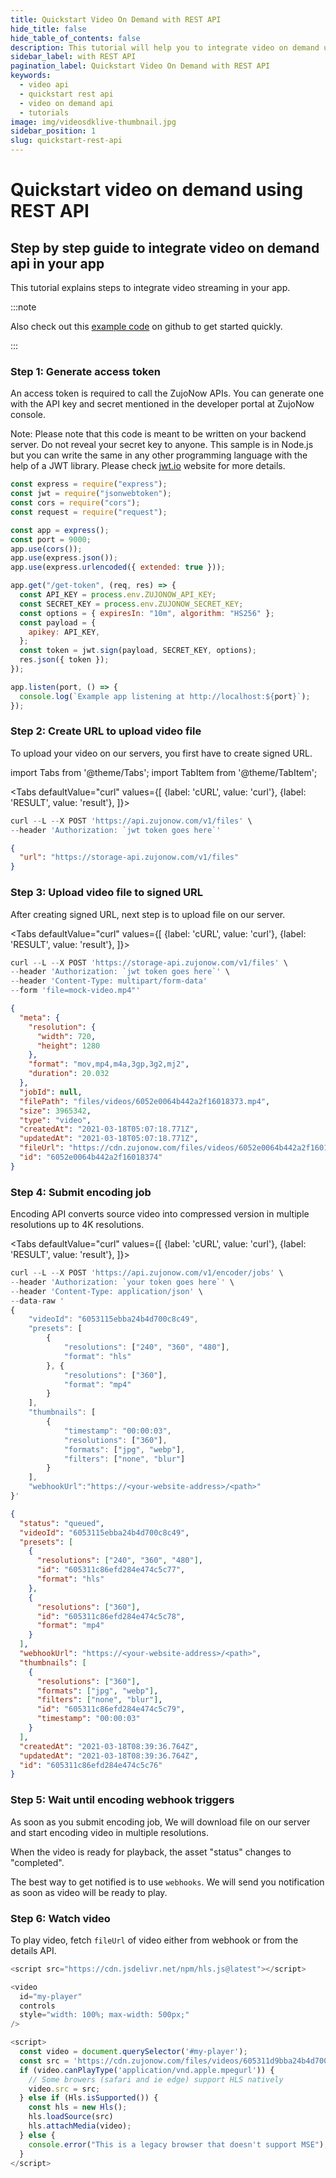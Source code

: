 ```yaml
---
title: Quickstart Video On Demand with REST API
hide_title: false
hide_table_of_contents: false
description: This tutorial will help you to integrate video on demand using REST API. it includes features such as adaptive video streaming and encoding of videos in multiple resolutions.
sidebar_label: with REST API
pagination_label: Quickstart Video On Demand with REST API
keywords:
  - video api
  - quickstart rest api
  - video on demand api
  - tutorials
image: img/videosdklive-thumbnail.jpg
sidebar_position: 1
slug: quickstart-rest-api
---
```


# Quickstart video on demand using REST API

## Step by step guide to integrate video on demand api in your app

This tutorial explains steps to integrate video streaming in your app.

:::note

Also check out this [example code](https://github.com/videosdk-live/videosdk-vod-react-api-example) on github to get started quickly.

:::

### Step 1: Generate access token

An access token is required to call the ZujoNow APIs. You can generate one with the API key and secret mentioned in the developer portal at ZujoNow console.

Note: Please note that this code is meant to be written on your backend server. Do not reveal your secret key to anyone. This sample is in Node.js but you can write the same in any other programming language with the help of a JWT library. Please check <a href="https://jwt.io/">jwt.io</a> website for more details.

```js {19} title="server.js"
const express = require("express");
const jwt = require("jsonwebtoken");
const cors = require("cors");
const request = require("request");

const app = express();
const port = 9000;
app.use(cors());
app.use(express.json());
app.use(express.urlencoded({ extended: true }));

app.get("/get-token", (req, res) => {
  const API_KEY = process.env.ZUJONOW_API_KEY;
  const SECRET_KEY = process.env.ZUJONOW_SECRET_KEY;
  const options = { expiresIn: "10m", algorithm: "HS256" };
  const payload = {
    apikey: API_KEY,
  };
  const token = jwt.sign(payload, SECRET_KEY, options);
  res.json({ token });
});

app.listen(port, () => {
  console.log(`Example app listening at http://localhost:${port}`);
});
```

### Step 2: Create URL to upload video file

To upload your video on our servers, you first have to create signed URL.

import Tabs from '@theme/Tabs';
import TabItem from '@theme/TabItem';

<Tabs
defaultValue="curl"
values={[
{label: 'cURL', value: 'curl'},
{label: 'RESULT', value: 'result'},
]}>
<TabItem value="curl">

```js
curl --L --X POST 'https://api.zujonow.com/v1/files' \
--header 'Authorization: `jwt token goes here`'
```

</TabItem>

<TabItem value="result">

```json
{
  "url": "https://storage-api.zujonow.com/v1/files"
}
```

</TabItem>
</Tabs>

### Step 3: Upload video file to signed URL

After creating signed URL, next step is to upload file on our server.

<Tabs
defaultValue="curl"
values={[
{label: 'cURL', value: 'curl'},
{label: 'RESULT', value: 'result'},
]}>
<TabItem value="curl">

```js
curl --L --X POST 'https://storage-api.zujonow.com/v1/files' \
--header 'Authorization: `jwt token goes here`' \
--header 'Content-Type: multipart/form-data'
--form 'file=mock-video.mp4"'
```

</TabItem>

<TabItem value="result">

```json
{
  "meta": {
    "resolution": {
      "width": 720,
      "height": 1280
    },
    "format": "mov,mp4,m4a,3gp,3g2,mj2",
    "duration": 20.032
  },
  "jobId": null,
  "filePath": "files/videos/6052e0064b442a2f16018373.mp4",
  "size": 3965342,
  "type": "video",
  "createdAt": "2021-03-18T05:07:18.771Z",
  "updatedAt": "2021-03-18T05:07:18.771Z",
  "fileUrl": "https://cdn.zujonow.com/files/videos/6052e0064b442a2f16018373.mp4",
  "id": "6052e0064b442a2f16018374"
}
```

</TabItem>
</Tabs>

### Step 4: Submit encoding job

Encoding API converts source video into compressed version in multiple resolutions up to 4K resolutions.

<Tabs
defaultValue="curl"
values={[
{label: 'cURL', value: 'curl'},
{label: 'RESULT', value: 'result'},
]}>
<TabItem value="curl">

```js
curl --L --X POST 'https://api.zujonow.com/v1/encoder/jobs' \
--header 'Authorization: `your token goes here`' \
--header 'Content-Type: application/json' \
--data-raw '
{
    "videoId": "6053115ebba24b4d700c8c49",
    "presets": [
        {
            "resolutions": ["240", "360", "480"],
            "format": "hls"
        }, {
            "resolutions": ["360"],
            "format": "mp4"
        }
    ],
    "thumbnails": [
        {
            "timestamp": "00:00:03",
            "resolutions": ["360"],
            "formats": ["jpg", "webp"],
            "filters": ["none", "blur"]
        }
    ],
    "webhookUrl":"https://<your-website-address>/<path>"
}'
```

</TabItem>

<TabItem value="result" >

```json
{
  "status": "queued",
  "videoId": "6053115ebba24b4d700c8c49",
  "presets": [
    {
      "resolutions": ["240", "360", "480"],
      "id": "605311c86efd284e474c5c77",
      "format": "hls"
    },
    {
      "resolutions": ["360"],
      "id": "605311c86efd284e474c5c78",
      "format": "mp4"
    }
  ],
  "webhookUrl": "https://<your-website-address>/<path>",
  "thumbnails": [
    {
      "resolutions": ["360"],
      "formats": ["jpg", "webp"],
      "filters": ["none", "blur"],
      "id": "605311c86efd284e474c5c79",
      "timestamp": "00:00:03"
    }
  ],
  "createdAt": "2021-03-18T08:39:36.764Z",
  "updatedAt": "2021-03-18T08:39:36.764Z",
  "id": "605311c86efd284e474c5c76"
}
```

</TabItem>
</Tabs>

### Step 5: Wait until encoding webhook triggers

As soon as you submit encoding job, We will download file on our server and start encoding video in multiple resolutions.

When the video is ready for playback, the asset "status" changes to "completed".

The best way to get notified is to use `webhooks`. We will send you notification as soon as video will be ready to play.

### Step 6: Watch video

To play video, fetch `fileUrl` of video either from webhook or from the details API.

```js {11}
<script src="https://cdn.jsdelivr.net/npm/hls.js@latest"></script>

<video
  id="my-player"
  controls
  style="width: 100%; max-width: 500px;"
/>

<script>
  const video = document.querySelector('#my-player');
  const src = 'https://cdn.zujonow.com/files/videos/605311d9bba24b4d700c8c4d/index.m3u8';
  if (video.canPlayType('application/vnd.apple.mpegurl')) {
    // Some browers (safari and ie edge) support HLS natively
    video.src = src;
  } else if (Hls.isSupported()) {
    const hls = new Hls();
    hls.loadSource(src)
    hls.attachMedia(video);
  } else {
    console.error("This is a legacy browser that doesn't support MSE");
  }
</script>
```

